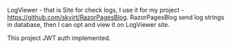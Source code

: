 LogViewer - that is Site for check logs, I use it for my project - https://github.com/skvirt/RazorPagesBlog. 
RazorPagesBlog send log strings in database, then I can opt and view it on LogViewer site.

This project JWT auth implemented.
